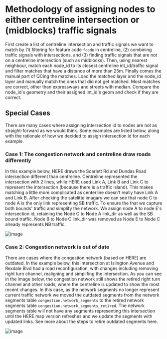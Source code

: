 # Methodology of assigning nodes to either centreline intersection or (midblocks) traffic signals 
First create a list of centreline intersection and traffic signals we want to match by (1) filtering for feature code `fcode` in centreline, (2) combining traffic signals with intersections, and (3)  finding traffic signals that are not on a centreline intersection (such as midblocks). Then, using nearest neighbour, match each node_id to its closest centreline int_id/traffic signal and filter matches that have a distance of more than 25m. Finally comes the manual part of QCing the matches. Load the matched layer and the node_id layer and manually match the ones that did not get matched. Most matches are correct, other than expressways and streets with median. Compare the node_id's geometry and their assigned int_id's geom and check if they are correct.

## Special Cases
There are many cases where assigning intersection id to nodes are not as straight-forward as we would think. Some examples are listed below, along with the rationale of how we decided to assign intersection id for each example. 

### Case 1: The congestion network and centreline draw roads differently

In this example below, HERE draws the Scarlett Rd and Dundas Road intersection different than centreline. Centreline represented the intersection with 2 lines, while HERE used Link A, Link B and Link C to represent the intersection (because there is a traffic island). This makes matching a little more complicated as centerline doesn't really have Link A and Link B. After checking the satelitte imagary we can see that node C to node A is the only link representing SB traffic. To ensure the that we capture both bounds' traffic and simplify the network. We assign node A to node E's intersection id, retaining the Node C to Node A link_dir as well as the SB bound traffic. Node B to Node C link_dir was removed as Node E to Node C already represents NB traffic.  


![image](https://user-images.githubusercontent.com/46324452/179607282-b4ee7fb7-3c0f-45c1-b81d-4cfccc57ce4d.png)


### Case 2: Congestion network is out of date

There are cases where the congestion network (based on HERE) are outdated. 
In the example below, this intersection at Islington Avenue and Rexdale Blvd had a road reconfiguration, with changes including removing right turn channel, realigning and simplifing the intersection. As you can see in the image below, the congestion network still shows the retired right turn channel and other roads, where the centreline is updated to show the most recent changes. In this case, as the network segments no longer represent current traffic network we moved the outdated segments from the network segments table `congestion.network_segments` to the retired network segments table `congestion.network_segments_retired`. The network segments table will not have any segments representing this intersection until the HERE map version refreshes and we update the segments with updated links. See more about the steps to retire outdated segments here.


![image](https://user-images.githubusercontent.com/46324452/179259200-d6ab4f9b-d4d3-4fde-9cb0-d889753b79fd.png)
